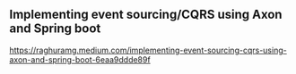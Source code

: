## Implementing event sourcing/CQRS using Axon and Spring boot

https://raghuramg.medium.com/implementing-event-sourcing-cqrs-using-axon-and-spring-boot-6eaa9ddde89f